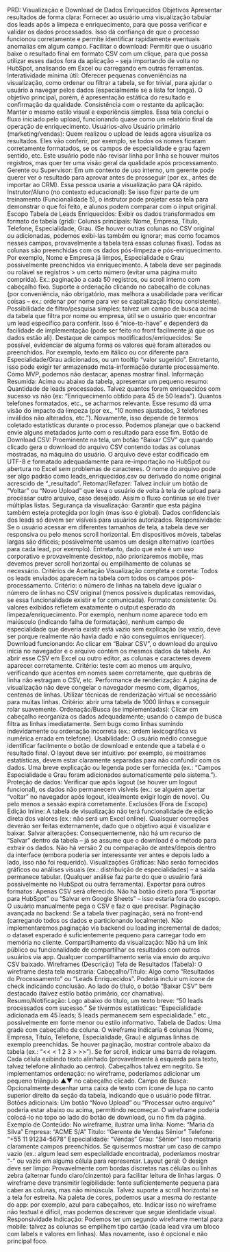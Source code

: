 PRD: Visualização e Download de Dados Enriquecidos
Objetivos
Apresentar resultados de forma clara: Fornecer ao usuário uma visualização tabular dos leads após a limpeza e enriquecimento, para que possa verificar e validar os dados processados. Isso dá confiança de que o processo funcionou corretamente e permite identificar rapidamente eventuais anomalias em algum campo.
Facilitar o download: Permitir que o usuário baixe o resultado final em formato CSV com um clique, para que possa utilizar esses dados fora da aplicação – seja importando de volta no HubSpot, analisando em Excel ou carregando em outras ferramentas.
Interatividade mínima útil: Oferecer pequenas conveniências na visualização, como ordenar ou filtrar a tabela, se for trivial, para ajudar o usuário a navegar pelos dados (especialmente se a lista for longa). O objetivo principal, porém, é apresentação estática do resultado e confirmação da qualidade.
Consistência com o restante da aplicação: Manter o mesmo estilo visual e experiência simples. Essa tela conclui o fluxo iniciado pelo upload, funcionando quase como um relatório final da operação de enriquecimento.
Usuários-alvo
Usuário primário (marketing/vendas): Quem realizou o upload de leads agora visualiza os resultados. Eles vão conferir, por exemplo, se todos os nomes ficaram corretamente formatados, se os campos de especialidade e grau fazem sentido, etc. Este usuário pode não revisar linha por linha se houver muitos registros, mas quer ter uma visão geral da qualidade após processamento.
Gerente ou Supervisor: Em um contexto de uso interno, um gerente pode querer ver o resultado para aprovar antes de prosseguir (por ex., antes de importar ao CRM). Essa pessoa usaria a visualização para QA rápido.
Instrutor/Aluno (no contexto educacional): Se isso fizer parte de um treinamento (Funcionalidade 5), o instrutor pode projetar essa tela para demonstrar o que foi feito, e alunos podem comparar com o input original.
Escopo
Tabela de Leads Enriquecidos: Exibir os dados transformados em formato de tabela (grid):
Colunas principais: Nome, Empresa, Título, Telefone, Especialidade, Grau. (Se houver outras colunas no CSV original ou adicionadas, podemos exibi-las também ou ignorar; mas como focamos nesses campos, provavelmente a tabela terá essas colunas fixas).
Todas as colunas são preenchidas com os dados pós-limpeza e pós-enriquecimento. Por exemplo, Nome e Empresa já limpos, Especialidade e Grau possivelmente preenchidos via enriquecimento.
A tabela deve ser paginada ou rolável se registros > um certo número (evitar uma página muito comprida). Ex.: paginação a cada 50 registros, ou scroll interno com cabeçalho fixo.
Suporte a ordenação clicando no cabeçalho de colunas (por conveniência, não obrigatório, mas melhora a usabilidade para verificar coisas – ex.: ordenar por nome para ver se capitalização ficou consistente).
Possibilidade de filtro/pesquisa simples: talvez um campo de busca acima da tabela que filtra por nome ou empresa, útil se o usuário quer encontrar um lead específico para conferir. Isso é “nice-to-have” e dependerá da facilidade de implementação (pode ser feito no front facilmente já que os dados estão ali).
Destaque de campos modificados/enriquecidos: Se possível, evidenciar de alguma forma os valores que foram alterados ou preenchidos. Por exemplo, texto em itálico ou cor diferente para Especialidade/Grau adicionados, ou um tooltip “valor sugerido”. Entretanto, isso pode exigir ter armazenado meta-informação durante processamento. Como MVP, podemos não destacar, apenas mostrar final.
Informação Resumida: Acima ou abaixo da tabela, apresentar um pequeno resumo:
Quantidade de leads processados.
Talvez quantos foram enriquecidos com sucesso vs não (ex: “Enriquecimento obtido para 45 de 50 leads”).
Quantos telefones formatados, etc., se acharmos relevante.
Esse resumo dá uma visão do impacto da limpeza (por ex., “10 nomes ajustados, 3 telefones inválidos não alterados, etc.”). Novamente, isso depende de termos coletado estatísticas durante o processo. Podemos planejar que o backend envie alguns metadados junto com o resultado para esse fim.
Botão de Download CSV: Proeminente na tela, um botão “Baixar CSV” que quando clicado gera o download do arquivo CSV contendo todas as colunas mostradas, na máquina do usuário.
O arquivo deve estar codificado em UTF-8 e formatado adequadamente para re-importação no HubSpot ou abertura no Excel sem problemas de caracteres.
O nome do arquivo pode ser algo padrão como leads_enriquecidos.csv ou derivado do nome original acrescido de “_resultado”.
Retomar/Refazer: Talvez incluir um botão de “Voltar” ou “Novo Upload” que leva o usuário de volta à tela de upload para processar outro arquivo, caso desejado. Assim o fluxo continua se ele tiver múltiplas listas.
Segurança da visualização: Garantir que esta página também esteja protegida por login (mas isso é global). Dados confidenciais dos leads só devem ser visíveis para usuários autorizados.
Responsividade: Se o usuário acessar em diferentes tamanhos de tela, a tabela deve ser responsiva ou pelo menos scroll horizontal. Em dispositivos móveis, tabelas largas são difíceis; possivelmente usamos um design alternativo (cartões para cada lead, por exemplo). Entretanto, dado que este é um uso corporativo e provavelmente desktop, não priorizaremos mobile, mas devemos prever scroll horizontal ou empilhamento de colunas se necessário.
Critérios de Aceitação
Visualização completa e correta: Todos os leads enviados aparecem na tabela com todos os campos pós-processamento. Critério: o número de linhas na tabela deve igualar o número de linhas no CSV original (menos possíveis duplicatas removidas, se essa funcionalidade existir e for comunicada).
Formato consistente: Os valores exibidos refletem exatamente o output esperado da limpeza/enriquecimento. Por exemplo, nenhum nome aparece todo em maiúsculo (indicando falha de formatação), nenhum campo de especialidade que deveria existir está vazio sem explicação (se vazio, deve ser porque realmente não havia dado e não conseguimos enriquecer).
Download funcionando: Ao clicar em “Baixar CSV”, o download do arquivo inicia no navegador e o arquivo contém os mesmos dados da tabela. Ao abrir esse CSV em Excel ou outro editor, as colunas e caracteres devem aparecer corretamente. Critério: teste com ao menos um arquivo, verificando que acentos em nomes saem corretamente, que quebras de linha não estragam o CSV, etc.
Performance de renderização: A página de visualização não deve congelar o navegador mesmo com, digamos, centenas de linhas. Utilizar técnicas de renderização virtual se necessário para muitas linhas. Critério: abrir uma tabela de 1000 linhas e conseguir rolar suavemente.
Ordenação/Busca (se implementadas): Clicar em cabeçalho reorganiza os dados adequadamente; usando o campo de busca filtra as linhas imediatamente. Sem bugs como linhas sumindo indevidamente ou ordenação incorreta (ex.: ordem lexicográfica vs numérica errada em telefone).
Usabilidade: O usuário médio consegue identificar facilmente o botão de download e entende que a tabela é o resultado final. O layout deve ser intuitivo: por exemplo, se mostramos estatísticas, devem estar claramente separadas para não confundir com os dados. Uma breve explicação ou legenda pode ser fornecida (ex.: “Campos Especialidade e Grau foram adicionados automaticamente pelo sistema.”).
Proteção de dados: Verificar que após logout (se houver um logout funcional), os dados não permanecem visíveis (ex.: se alguém apertar “voltar” no navegador após logout, idealmente exigir login de novo). Ou pelo menos a sessão expira corretamente.
Exclusões (Fora de Escopo)
Edição Inline: A tabela de visualização não terá funcionalidade de edição direta dos valores (ex.: não será um Excel online). Quaisquer correções deverão ser feitas externamente, dado que o objetivo aqui é visualizar e baixar.
Salvar alterações: Consequentemente, não há um recurso de “Salvar” dentro da tabela – já se assume que o download é o método para extrair os dados. Não há versão 2 ou comparação de antes/depois dentro da interface (embora poderia ser interessante ver antes e depois lado a lado, isso não foi requerido).
Visualizações Gráficas: Não serão fornecidos gráficos ou análises visuais (ex.: distribuição de especialidades) – a saída permanece tabular. (Qualquer análise faz parte do que o usuário fará possivelmente no HubSpot ou outra ferramenta).
Exportar para outros formatos: Apenas CSV será oferecido. Não há botão direto para “Exportar para HubSpot” ou “Salvar em Google Sheets” – isso estaria fora do escopo. O usuário manualmente pega o CSV e faz o que precisar.
Paginação avançada no backend: Se a tabela tiver paginação, será no front-end (carregando todos os dados e particionando localmente). Não implementaremos paginação via backend ou loading incremental de dados; o dataset esperado é suficientemente pequeno para carregar todo em memória no cliente.
Compartilhamento da visualização: Não há um link público ou funcionalidade de compartilhar os resultados com outros usuários via app. Qualquer compartilhamento seria via envio do arquivo CSV baixado.
Wireframes (Descrição)
Tela de Resultados (Tabela): O wireframe desta tela mostraria:
Cabeçalho/Título: Algo como “Resultados do Processamento” ou “Leads Enriquecidos”. Poderia incluir um ícone de check indicando conclusão. Ao lado do título, o botão “Baixar CSV” bem destacado (talvez estilo botão primário, cor chamativa).
Resumo/Notificação: Logo abaixo do título, um texto breve: “50 leads processados com sucesso.” Se tivermos estatísticas: “Especialidade adicionada em 45 leads; 5 leads permanecem sem especialidade.” etc., possivelmente em fonte menor ou estilo informativo.
Tabela de Dados: Uma grade com cabeçalho de coluna. O wireframe indicaria 6 colunas (Nome, Empresa, Título, Telefone, Especialidade, Grau) e algumas linhas de exemplo preenchidas. Se houver paginação, mostrar controle abaixo da tabela (ex.: “<< < 1 2 3 > >>”). Se for scroll, indicar uma barra de rolagem.
Cada célula exibindo texto alinhado (provavelmente à esquerda para texto, talvez telefone alinhado ao centro). Cabeçalhos talvez em negrito.
Se implementamos ordenação: no wireframe, poderíamos adicionar um pequeno triângulo ▲▼ no cabeçalho clicado.
Campo de Busca: Opcionalmente desenhar uma caixa de texto com ícone de lupa no canto superior direito da seção da tabela, indicando que o usuário pode filtrar.
Botões adicionais: Um botão “Novo Upload” ou “Processar outro arquivo” poderia estar abaixo ou acima, permitindo recomeçar. O wireframe poderia colocá-lo no topo ao lado do botão de download, ou no fim da página.
Exemplo de Conteúdo: No wireframe, ilustrar uma linha:
Nome: “Maria da Silva”
Empresa: “ACME S/A”
Título: “Gerente de Vendas Sênior”
Telefone: “+55 11 91234-5678”
Especialidade: “Vendas”
Grau: “Sênior”
Isso mostraria claramente campos preenchidos. Se quisermos mostrar um caso de campo vazio (ex.: algum lead sem especialidade encontrada), poderíamos mostrar “-” ou vazio em alguma célula para representar.
Layout geral: O design deve ser limpo:
Provavelmente com bordas discretas nas células ou linhas zebra (alternar fundo claro/cinzento) para facilitar leitura de linhas largas.
O wireframe deve transmitir legibilidade: fonte suficientemente pequena para caber as colunas, mas não minúscula. Talvez suporte a scroll horizontal se a tela for estreita.
Na paleta de cores, podemos usar a mesma do restante do app: por exemplo, azul para cabeçalhos, etc. Indicar isso no wireframe não textual é difícil, mas podemos descrever que segue identidade visual.
Responsividade Indicação: Podemos ter um segundo wireframe mental para mobile: talvez as colunas se empilhem tipo cartão (cada lead vira um bloco com labels e valores em linhas). Mas novamente, isso é opcional e não principal foco.
